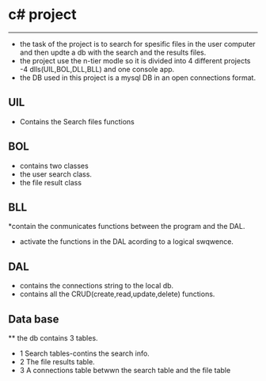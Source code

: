
# c# project

***

* the task of the project is to search for spesific files in the user computer and then updte a db with the search and the results files.
* the project use the n-tier modle so it is divided into 4 different projects -4 dlls(UIL,BOL,DLL,BLL) and one console app.
* the  DB used in this project is a mysql DB in an open connections format. 


## UIL
* Contains the Search files functions

## BOL
* contains two classes 
* the user search class.
* the file result class 

## BLL
*contain the conmunicates functions between the program and the DAL.
* activate the functions in the DAL acording to a logical swqwence.

## DAL
* contains the connections string to the local db.
* contains all the CRUD(create,read,update,delete) functions.


## Data base
** the db contains 3 tables.
* 1 Search tables-contins the search info.
* 2 The file results table.
* 3 A connections table betwwn the search table and the file table





